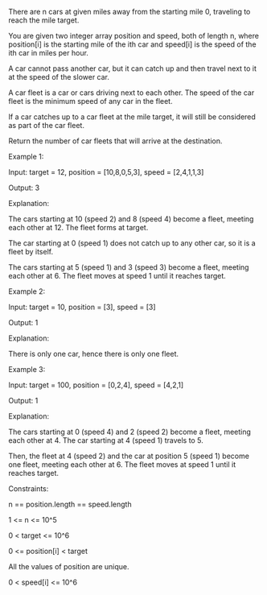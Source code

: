There are n cars at given miles away from the starting mile 0, traveling to reach the mile target.

You are given two integer array position and speed, both of length n, where position[i] is the starting mile of the ith car and speed[i] is the speed of the ith car in miles per hour.

A car cannot pass another car, but it can catch up and then travel next to it at the speed of the slower car.

A car fleet is a car or cars driving next to each other. The speed of the car fleet is the minimum speed of any car in the fleet.

If a car catches up to a car fleet at the mile target, it will still be considered as part of the car fleet.

Return the number of car fleets that will arrive at the destination.

 

Example 1:

Input: target = 12, position = [10,8,0,5,3], speed = [2,4,1,1,3]

Output: 3

Explanation:

The cars starting at 10 (speed 2) and 8 (speed 4) become a fleet, meeting each other at 12. The fleet forms at target.

The car starting at 0 (speed 1) does not catch up to any other car, so it is a fleet by itself.

The cars starting at 5 (speed 1) and 3 (speed 3) become a fleet, meeting each other at 6. The fleet moves at speed 1 until it reaches target.

Example 2:

Input: target = 10, position = [3], speed = [3]

Output: 1

Explanation:

There is only one car, hence there is only one fleet.

Example 3:

Input: target = 100, position = [0,2,4], speed = [4,2,1]

Output: 1

Explanation:

The cars starting at 0 (speed 4) and 2 (speed 2) become a fleet, meeting each other at 4. The car starting at 4 (speed 1) travels to 5.

Then, the fleet at 4 (speed 2) and the car at position 5 (speed 1) become one fleet, meeting each other at 6. The fleet moves at speed 1 until it reaches target.
 

Constraints:

n == position.length == speed.length

1 <= n <= 10^5

0 < target <= 10^6

0 <= position[i] < target

All the values of position are unique.

0 < speed[i] <= 10^6

